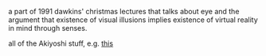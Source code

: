 a part of 1991 dawkins' christmas lectures that talks about eye and the argument that existence of visual illusions implies existence of virtual reality in mind through senses.

all of the Akiyoshi stuff, e.g. [this](https://twitter.com/AkiyoshiKitaoka/status/1694890525143482842) 

